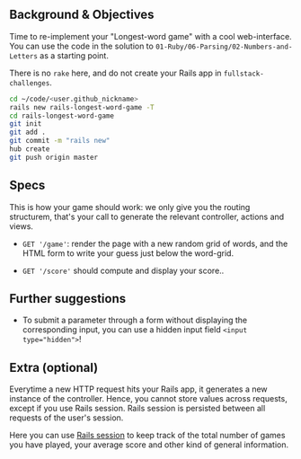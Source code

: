 ## Background & Objectives

Time to re-implement your "Longest-word game" with a cool web-interface. You can use the code in the solution to `01-Ruby/06-Parsing/02-Numbers-and-Letters` as a starting point.


There is no `rake` here, and do not create your Rails app in `fullstack-challenges`.

```bash
cd ~/code/<user.github_nickname>
rails new rails-longest-word-game -T
cd rails-longest-word-game
git init
git add .
git commit -m "rails new"
hub create
git push origin master
```

## Specs

This is how your game should work: we only give you the routing structurem, that's your call to generate the relevant controller, actions and views.

- `GET '/game'`: render the page with a new random grid of words, and the HTML form to write your guess just below the word-grid.

- `GET '/score'` should compute and display your score..

## Further suggestions

- To submit a parameter through a form without displaying the corresponding input, you can use a hidden input field `<input type="hidden">`!

## Extra (optional)

Everytime a new HTTP request hits your Rails app, it generates a new instance of the controller. Hence, you cannot store values across requests, except if you use Rails session. Rails session is persisted between all requests of the user's session.

Here you can use [Rails session](http://guides.rubyonrails.org/action_controller_overview.html#session) to keep track of the total number of games you have played, your average score and other kind of general information.
